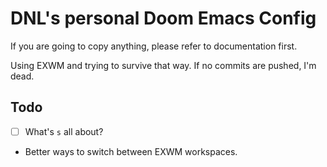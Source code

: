# DNL's personal Doom Emacs Config 

If you are going to copy anything, please refer to documentation first.

Using EXWM and trying to survive that way. If no commits are pushed, I'm dead.

## Todo
- [ ] What's `s` all about?
- Better ways to switch between EXWM workspaces.
